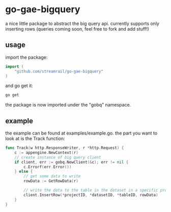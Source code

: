 # go-gae-bigquery

a nice little package to abstract the big query api. currently supports only inserting rows (queries coming soon, feel free to fork and add stuff!)

## usage

import the package:

```go
import (
	"github.com/streamrail/go-gae-bigquery"
)

```
and go get it:

```bash
go get
```

the package is now imported under the "gobq" namespace. 

## example

the example can be found at examples/example.go. the part you want to look at is the Track function:
```go
func Track(w http.ResponseWriter, r *http.Request) {
	c := appengine.NewContext(r)
	// create instance of big query client
	if client, err := gobq.NewClient(&c); err != nil {
		c.Errorf(err.Error())
	} else {
		// get some data to write
		rowData := GetRowData(r)

		// write the data to the table in the dataset in a specific project
		client.InsertRow(*projectID, *datasetID, *tableID, rowData)
	}
}

```